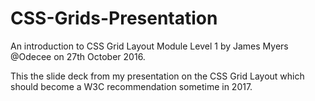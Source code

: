 # CSS-Grids-Presentation

An introduction to CSS Grid Layout Module Level 1 by James Myers @Odecee on 27th October 2016.

This the slide deck from my presentation on the CSS Grid Layout which should become a W3C recommendation sometime in 2017.

